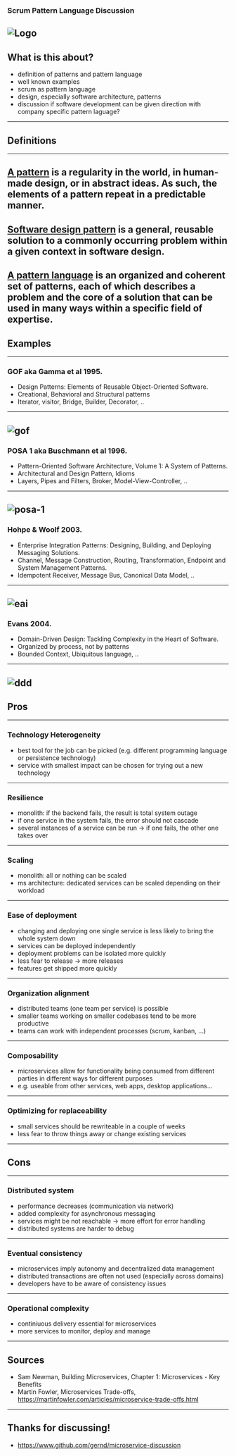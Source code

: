 ### Scrum Pattern Language Discussion
![Logo](jambit_logo.png)
---
## What is this about?
- definition of patterns and pattern language 
- well known examples
- scrum as pattern language
- design, especially software architecture, patterns 
- discussion if software development can be given direction with company specific pattern laguage?
---
## Definitions
---
[A pattern]( https://en.wikipedia.org/wiki/Pattern) is a regularity in the world, in human-made design, or in abstract ideas. As such, the elements of a pattern repeat in a predictable manner.
---
[Software design pattern](https://en.wikipedia.org/wiki/Software_design_pattern) is a general, reusable solution to a commonly occurring problem within a given context in software design.
---
[A pattern language](https://en.wikipedia.org/wiki/Pattern_language) is an organized and coherent set of patterns, each of which describes a problem and the core of a solution that can be used in many ways within a specific field of expertise. 
---
## Examples
---
### GOF aka Gamma et al 1995. 
- Design Patterns: Elements of Reusable Object-Oriented Software.  
- Creational, Behavioral and Structural patterns
- Iterator, visitor, Bridge, Builder, Decorator, ..
---
![gof](gof-patterns.gif)
---
### POSA 1 aka Buschmann et al 1996. 
- Pattern-Oriented Software Architecture, Volume 1: A System of Patterns.
- Architectural and Design Pattern, Idioms
- Layers, Pipes and Filters, Broker, Model-View-Controller, .. 
---
![posa-1](posa1-patterns.png)
---
### Hohpe & Woolf 2003. 
- Enterprise Integration Patterns: Designing, Building, and Deploying Messaging Solutions. 
- Channel, Message Construction, Routing, Transformation, Endpoint and System Management Patterns.
- Idempotent Receiver, Message Bus, Canonical Data Model, ..
---
![eai](eai-patterns.png)
---
### Evans 2004. 
- Domain-Driven Design: Tackling Complexity in the Heart of Software.
- Organized by process, not by patterns
- Bounded Context, Ubiquitous language, ..
---
![ddd](ddd-patterns.png)
---
## Pros
---
### Technology Heterogeneity
- best tool for the job can be picked (e.g. different programming language or persistence
  technology)
- service with smallest impact can be chosen for trying out a new technology
---
### Resilience
- monolith: if the backend fails, the result is total system outage
- if one service in the system fails, the error should not cascade
- several instances of a service can be run -> if one fails, the other one takes over
---
### Scaling
- monolith: all or nothing can be scaled
- ms architecture: dedicated services can be scaled depending on their workload
---
### Ease of deployment
- changing and deploying one single service is less likely to bring the whole system down
- services can be deployed independently
- deployment problems can be isolated more quickly
- less fear to release -> more releases
- features get shipped more quickly
---
### Organization alignment
- distributed teams (one team per service) is possible
- smaller teams working on smaller codebases tend to be more productive
- teams can work with independent processes (scrum, kanban, ...)
--- 
### Composability
- microservices allow for functionality being consumed from different parties in different ways for different purposes
- e.g. useable from other services, web apps, desktop applications…
--- 
### Optimizing for replaceability
- small services should be rewriteable in a couple of weeks
- less fear to throw things away or change existing services
---
## Cons
---
### Distributed system
- performance decreases (communication via network)
- added complexity for asynchronous messaging
- services might be not reachable -> more effort for error handling
- distributed systems are harder to debug
---
### Eventual consistency
- microservices imply autonomy and decentralized data management
- distributed transactions are often not used (especially across domains)
- developers have to be aware of consistency issues
---
### Operational complexity
- continiuous delivery essential for microservices
- more services to monitor, deploy and manage
---
## Sources 
- Sam Newman, Building Microservices, Chapter 1: Microservices - Key Benefits
- Martin Fowler, Microservices Trade-offs, https://martinfowler.com/articles/microservice-trade-offs.html
--- 
## Thanks for discussing!
- https://www.github.com/gernd/microservice-discussion
